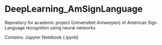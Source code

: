 # DeepLearning_AmSignLanguage

Repository for academic project (Universiteit Antwerpen) of American Sign Language recognition using neural networks. 

Contains: Jupyter Notebook (.ipynb)
